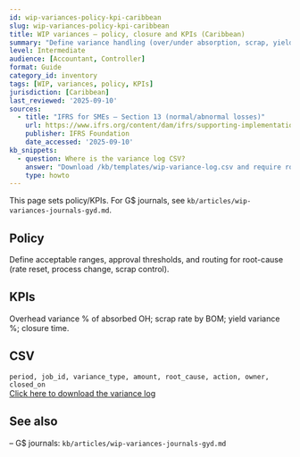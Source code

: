 ```yaml
---
id: wip-variances-policy-kpi-caribbean
slug: wip-variances-policy-kpi-caribbean
title: WIP variances — policy, closure and KPIs (Caribbean)
summary: "Define variance handling (over/under absorption, scrap, yield), close WIP with approvals, and track KPIs. Includes variance log CSV."
level: Intermediate
audience: [Accountant, Controller]
format: Guide
category_id: inventory
tags: [WIP, variances, policy, KPIs]
jurisdiction: [Caribbean]
last_reviewed: '2025-09-10'
sources:
  - title: "IFRS for SMEs — Section 13 (normal/abnormal losses)"
    url: https://www.ifrs.org/content/dam/ifrs/supporting-implementation/smes/module-13.pdf
    publisher: IFRS Foundation
    date_accessed: '2025-09-10'
kb_snippets:
  - question: Where is the variance log CSV?
    answer: "Download /kb/templates/wip-variance-log.csv and require root-cause and closure owner."
    type: howto
---
```


This page sets policy/KPIs. For G$ journals, see `kb/articles/wip-variances-journals-gyd.md`.

## Policy
Define acceptable ranges, approval thresholds, and routing for root-cause (rate reset, process change, scrap control).

## KPIs
Overhead variance % of absorbed OH; scrap rate by BOM; yield variance %; closure time.

## CSV
`period, job_id, variance_type, amount, root_cause, action, owner, closed_on`  
[Click here to download the variance log](/kb/templates/wip-variance-log.csv)

## See also
– G$ journals: `kb/articles/wip-variances-journals-gyd.md`
